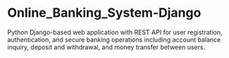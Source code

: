 # Online_Banking_System-Django
Python Django-based web application with REST API for user registration, authentication, and secure banking operations including account balance inquiry, deposit and withdrawal, and money transfer between users.
